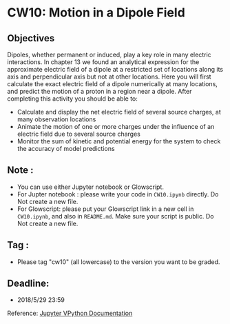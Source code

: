 # CW10: Motion in a Dipole Field

## Objectives
Dipoles, whether permanent or induced, play a key role in many electric interactions. In chapter 13 we found an analytical expression for the approximate electric field of a dipole at a restricted set of locations along its axis and perpendicular axis but not at other locations. Here you will first calculate the exact electric field of a dipole numerically at many locations, and predict the motion of a proton in a region near a dipole.
After completing this activity you should be able to:

 * Calculate and display the net electric field of several source charges, at many observation locations
 * Animate the motion of one or more charges under the influence of an electric field due to several source charges
 * Monitor the sum of kinetic and potential energy for the system to check the accuracy of model predictions

## Note :

 * You can use either Jupyter notebook or Glowscript. 
 * For Jupter notebook : please write your code in `CW10.ipynb` directly. Do Not create a new file.
 * For Glowscript: please put your Glowscript link in a new cell in `CW10.ipynb`, and also in `README.md`. Make sure your script is public. Do Not create a new file.

    
## Tag : 
    
 * Please tag "cw10" (all lowercase) to the version you want to be graded. 


## Deadline:

 * 2018/5/29 23:59


Reference: [Jupyter VPython Documentation](http://www.glowscript.org/docs/VPythonDocs/index.html)
